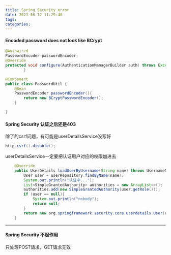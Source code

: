 ```yaml
---
title: Spring Security error
date: 2021-06-12 11:29:40
tags:
categories:
---
```


#### Encoded password does not look like BCrypt

```java
@Autowired
PasswordEncoder passwordEncoder;
@Override
protected void configure(AuthenticationManagerBuilder auth) throws Exception {       auth.inMemoryAuthentication().withUser("user").password(passwordEncoder.encode("123456")).roles("USER").authorities("USER");
        }
```

```java
@Component
public class PasswordUtil {
    @Bean
    PasswordEncoder passwordEncoder(){
        return new BCryptPasswordEncoder();
    }

}
```



#### Spring Security 认证之后还是403

除了的csrf问题，有可能是userDetailsService没写好

```java
http.csrf().disable();
```

userDetailsService一定要把认证用户对应的权限加进去

```java
    @Override
    public UserDetails loadUserByUsername(String name) throws UsernameNotFoundException {
        User user = userRepository.findByName(name);
        System.out.println("认证中...");
        List<SimpleGrantedAuthority> authorities = new ArrayList<>();
        authorities.add(new SimpleGrantedAuthority(user.getRole()));
        if (user == null){
            System.out.println("nobody");
            return null;
        }
        return new org.springframework.security.core.userdetails.User(user.getUsername(), user.getPassword(), authorities);
    }
```

---

#### Spring Security 不起作用

只处理POST请求，GET请求无效